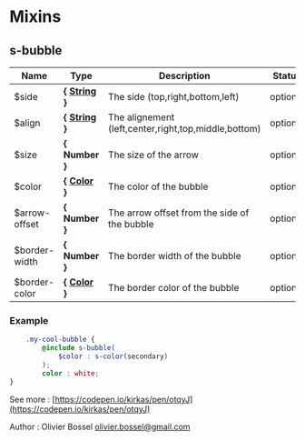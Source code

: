 # Mixins


## s-bubble




Name  |  Type  |  Description  |  Status  |  Default
------------  |  ------------  |  ------------  |  ------------  |  ------------
$side  |  **{ [String](http://www.sass-lang.com/documentation/file.SASS_REFERENCE.html#sass-script-strings) }**  |  The side (top,right,bottom,left)  |  optional  |  bottom
$align  |  **{ [String](http://www.sass-lang.com/documentation/file.SASS_REFERENCE.html#sass-script-strings) }**  |  The alignement (left,center,right,top,middle,bottom)  |  optional  |  center
$size  |  **{ Number }**  |  The size of the arrow  |  optional  |  10px
$color  |  **{ [Color](http://www.sass-lang.com/documentation/file.SASS_REFERENCE.html#colors) }**  |  The color of the bubble  |  optional  |  s-color(primary)
$arrow-offset  |  **{ Number }**  |  The arrow offset from the side of the bubble  |  optional  |  10px
$border-width  |  **{ Number }**  |  The border width of the bubble  |  optional  |  0
$border-color  |  **{ [Color](http://www.sass-lang.com/documentation/file.SASS_REFERENCE.html#colors) }**  |  The border color of the bubble  |  optional  |  null

### Example
```scss
	.my-cool-bubble {
		@include s-bubble(
			$color : s-color(secondary)
		);
		color : white;
}
```
See more : [https://codepen.io/kirkas/pen/otqyJ](https://codepen.io/kirkas/pen/otqyJ)

Author : Olivier Bossel <olivier.bossel@gmail.com>